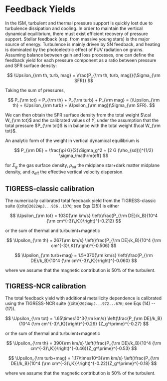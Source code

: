 # Feedback Yields

In the ISM, turbulent and thermal pressure support is quickly lost due to turbulence dissipation and cooling.
In order to maintain the vertical dynamical equilibrium, there must exist efficient recovery of pressure support.
Stellar feedback (esp. from massive young stars) is the major source of energy.
Turbulence is mainly driven by SN feedback, and heating is dominated by the photoelectric effect of FUV radiation on grains.
Assuming balance between gain and loss processes, one can define the feedback yield for each pressure component as a ratio between pressure and SFR surface density:

$$
  \Upsilon_{\rm th, turb, mag} = \frac{P_{\rm th, turb, mag}}{\Sigma_{\rm SFR}}
$$

Taking the sum of pressures,

$$
  P_{\rm tot} = P_{\rm th} + P_{\rm turb} + P_{\rm mag} =  (\Upsilon_{\rm th} + \Upsilon_{\rm turb} + \Upsilon_{\rm mag})\Sigma_{\rm SFR}.
$$

We can then obtain the SFR surface density from the total weight $\cal W_{\rm tot}$ and the calibrated values of $\Upsilon$, under the assumption
that the total pressure $P_{\rm tot}$ is in balance with the total weight $\cal W_{\rm tot}$.

An analytic form of the weight in vertical dynamical equilibrium is

$$
P_{\rm DE} = \frac{\pi G}{2}\Sigma_g^2 + [2 G (\rho_{sd})]^{1/2} \sigma_\mathrm{eff}
$$

for $\Sigma_g$ the gas surface density, $\rho_{sd}$ the midplane star+dark matter midplane density, and  $\sigma_\mathrm{eff}$ the effective vertical
velocity dispersion.

## TIGRESS-classic calibration

The numerically calibrated total feedback yield from the TIGRESS-classic suite ({cite}`2022ApJ...936..137O`; see Eqs (25)) is either

$$
  \Upsilon_{\rm tot} = 1030{\rm km/s} \left(\frac{P_{\rm DE}/k_B}{10^4 {\rm cm^{-3}\,K}}\right)^{-0.212}
$$

or the sum of thermal and turbulent+magnetic

$$
  \Upsilon_{\rm th} = 267{\rm km/s} \left(\frac{P_{\rm DE}/k_B}{10^4 {\rm cm^{-3}\,K}}\right)^{-0.506}
$$

$$
  \Upsilon_{\rm turb+mag} = 1.5*370{\rm km/s} \left(\frac{P_{\rm DE}/k_B}{10^4 {\rm cm^{-3}\,K}}\right)^{-0.060}
$$

where we assume that the magnetic contribution is 50\% of the turbulent.

## TIGRESS-NCR calibration

The total feedback yield with additional metallicity dependence is calibrated using the TIGRESS-NCR suite ({cite}`2024ApJ...972...67K`; see Eqs (14) -- (17)).

$$
  \Upsilon_{\rm tot} = 1.65\times10^3{\rm km/s} \left(\frac{P_{\rm DE}/k_B}{10^4 {\rm cm^{-3}\,K}}\right)^{-0.29} {Z_g^\prime}^{-0.27}
$$

or the sum of thermal and turbulent+magnetic

$$
  \Upsilon_{\rm th} = 390{\rm km/s} \left(\frac{P_{\rm DE}/k_B}{10^4 {\rm cm^{-3}\,K}}\right)^{-0.46}{Z_g^\prime}^{-0.53}
$$

$$
  \Upsilon_{\rm turb+mag} = 1.17\times10^3{\rm km/s} \left(\frac{P_{\rm DE}/k_B}{10^4 {\rm cm^{-3}\,K}}\right)^{-0.22}{Z_g^\prime}^{-0.18}
$$

where we assume that the magnetic contribution is 50\% of the turbulent.
